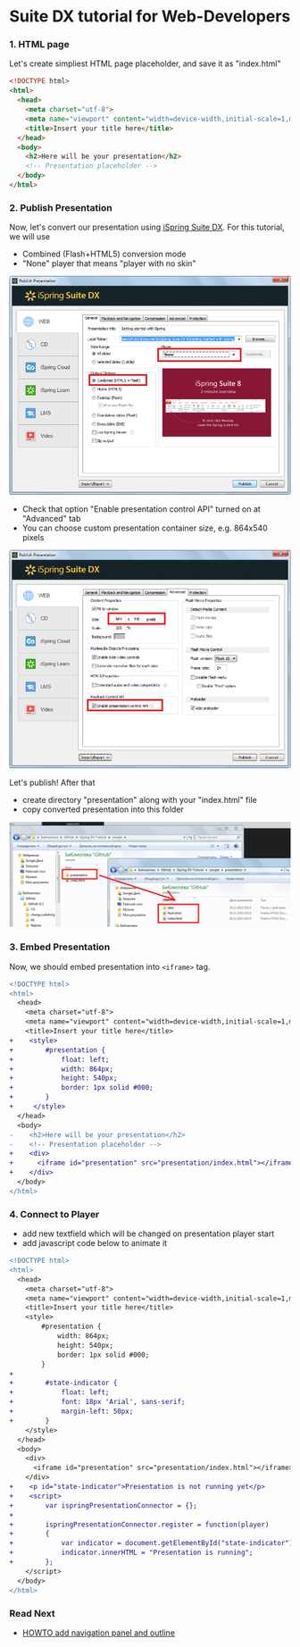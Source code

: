 # Suite DX tutorial for Web-Developers

### 1. HTML page

Let's create simpliest HTML page placeholder, and save it as "index.html"

```html
<!DOCTYPE html>
<html>
  <head>
    <meta charset="utf-8">
    <meta name="viewport" content="width=device-width,initial-scale=1,maximum-scale=1"/>
    <title>Insert your title here</title>
  </head>
  <body>
    <h2>Here will be your presentation</h2>
    <!-- Presentation placeholder -->
  </body>
</html>
```

### 2. Publish Presentation

Now, let's convert our presentation using [iSpring Suite DX](http://www.ispringsolutions.com/ispring-suitedx).
For this tutorial, we will use

- Combined (Flash+HTML5) conversion mode
- "None" player that means "player with no skin"

![iSpring Suite DX Publish Dialog, General tab](images/publish-general.png)

- Check that option "Enable presentation control API" turned on at "Advanced" tab
- You can choose custom presentation container size, e.g. 864x540 pixels

![iSpring Suite DX Publish Dialog, Advanced tab](images/publish-advanced.png)


Let's publish! After that
- create directory "presentation" along with your "index.html" file
- copy converted presentation into this folder

![presentation copying](images/presentation-folder-content.png)

### 3. Embed Presentation

Now, we should embed presentation into ```<iframe>``` tag.
```diff
<!DOCTYPE html>
<html>
  <head>
    <meta charset="utf-8">
    <meta name="viewport" content="width=device-width,initial-scale=1,maximum-scale=1"/>
    <title>Insert your title here</title>
+    <style>
+        #presentation {
+            float: left;
+            width: 864px;
+            height: 540px;
+            border: 1px solid #000;
+        }
+     </style>
  </head>
  <body>
-    <h2>Here will be your presentation</h2>
-    <!-- Presentation placeholder -->
+    <div>
+      <iframe id="presentation" src="presentation/index.html"></iframe>
+    </div>
  </body>
</html>
```

### 4. Connect to Player

- add new textfield which will be changed on presentation player start
- add javascript code below to animate it

```diff
<!DOCTYPE html>
<html>
  <head>
    <meta charset="utf-8">
    <meta name="viewport" content="width=device-width,initial-scale=1,maximum-scale=1"/>
    <title>Insert your title here</title>
    <style>
        #presentation {
            width: 864px;
            height: 540px;
            border: 1px solid #000;
        }
+
+        #state-indicator {
+            float: left;
+            font: 18px 'Arial', sans-serif;
+            margin-left: 50px;
+        }
    </style>
  </head>
  <body>
    <div>
      <iframe id="presentation" src="presentation/index.html"></iframe>
    </div>
+    <p id="state-indicator">Presentation is not running yet</p>
+    <script>
+        var ispringPresentationConnector = {};
+
+        ispringPresentationConnector.register = function(player)
+        {
+            var indicator = document.getElementById("state-indicator");
+            indicator.innerHTML = "Presentation is running";
+        };
    </script>
  </body>
</html>
```

### Read Next

- [HOWTO add navigation panel and outline](player-navigation-panel.md)

